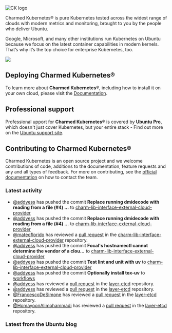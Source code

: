 ![CK logo](https://assets.ubuntu.com/v1/451d4cf4-Charmed+Kubernetes_RGB_onWhite_2022.svg)

Charmed Kubernetes® is pure Kubernetes tested across the widest range of clouds with modern metrics and monitoring, brought to you by the people who deliver Ubuntu.

Google, Microsoft, and many other institutions run Kubernetes on Ubuntu because we focus on the latest container capabilities in modern kernels. That’s why it’s the top choice for enterprise Kubernetes, too.

![](https://assets.ubuntu.com/v1/843c77b6-juju-at-a-glace.svg)

## Deploying Charmed Kubernetes®

To learn more about **Charmed Kubernetes**®, including how to install it on your own cloud, please visit the [Documentation][docs].

## Professional support

Professional upport for **Charmed Kubernetes**® is covered by **Ubuntu Pro**, which doesn't just cover Kubernetes, but your entire stack - Find out more on the [Ubuntu support site](https://ubuntu.com/support).

## Contributing to Charmed Kubernetes®

Charmed Kubernetes is an open source project and we welcome contributions of code, additions to the documentation, feature requests and any and all types of feedback. For more on contributing, see the [official documentation][get-in-touch] on how to contact the team.

<!-- LINKS -->
[docs]: https://ubuntu.com/kubernetes/docs
[get-in-touch]: https://ubuntu.com/kubernetes/docs/get-in-touch

### Latest activity

<!-- activity starts -->
 - [@addyess](https://github.com/addyess) has pushed the commit **Replace running dmidecode with reading from a file (#4)  ...** to [charm-lib-interface-external-cloud-provider](https://github.com/charmed-kubernetes/charm-lib-interface-external-cloud-provider)
 - [@addyess](https://github.com/addyess) has pushed the commit **Replace running dmidecode with reading from a file (#4)  ...** to [charm-lib-interface-external-cloud-provider](https://github.com/charmed-kubernetes/charm-lib-interface-external-cloud-provider)
 - [@mateoflorido](https://github.com/mateoflorido) has reviewed a [pull request](https://github.com/charmed-kubernetes/charm-lib-interface-external-cloud-provider/pull/4) in the [charm-lib-interface-external-cloud-provider](https://github.com/charmed-kubernetes/charm-lib-interface-external-cloud-provider) repository.
 - [@addyess](https://github.com/addyess) has pushed the commit **Focal's hostnamectl cannot determine the vendor of a clou...** to [charm-lib-interface-external-cloud-provider](https://github.com/charmed-kubernetes/charm-lib-interface-external-cloud-provider)
 - [@addyess](https://github.com/addyess) has pushed the commit **Test lint and unit with uv** to [charm-lib-interface-external-cloud-provider](https://github.com/charmed-kubernetes/charm-lib-interface-external-cloud-provider)
 - [@addyess](https://github.com/addyess) has pushed the commit **Optionally install tox-uv** to [workflows](https://github.com/charmed-kubernetes/workflows)
 - [@addyess](https://github.com/addyess) has reviewed a [pull request](https://github.com/charmed-kubernetes/layer-etcd/pull/213) in the [layer-etcd](https://github.com/charmed-kubernetes/layer-etcd) repository.
 - [@addyess](https://github.com/addyess) has reviewed a [pull request](https://github.com/charmed-kubernetes/layer-etcd/pull/213) in the [layer-etcd](https://github.com/charmed-kubernetes/layer-etcd) repository.
 - [@FrancescoDeSimone](https://github.com/FrancescoDeSimone) has reviewed a [pull request](https://github.com/charmed-kubernetes/layer-etcd/pull/213) in the [layer-etcd](https://github.com/charmed-kubernetes/layer-etcd) repository.
 - [@HomayoonAlimohammadi](https://github.com/HomayoonAlimohammadi) has reviewed a [pull request](https://github.com/charmed-kubernetes/layer-etcd/pull/213) in the [layer-etcd](https://github.com/charmed-kubernetes/layer-etcd) repository.
<!-- activity ends -->

<!-- roadmap starts -->

<!-- roadmap ends -->

### Latest from the Ubuntu blog

<!-- blog starts -->

<!-- blog ends -->
